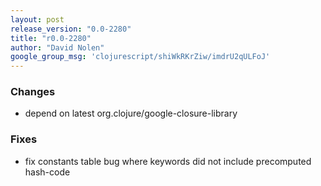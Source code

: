 ```yaml
---
layout: post
release_version: "0.0-2280"
title: "r0.0-2280"
author: "David Nolen"
google_group_msg: 'clojurescript/shiWkRKrZiw/imdrU2qULFoJ'
---
```


### Changes 
* depend on latest org.clojure/google-closure-library 

### Fixes 
* fix constants table bug where keywords did not include precomputed hash-code 
